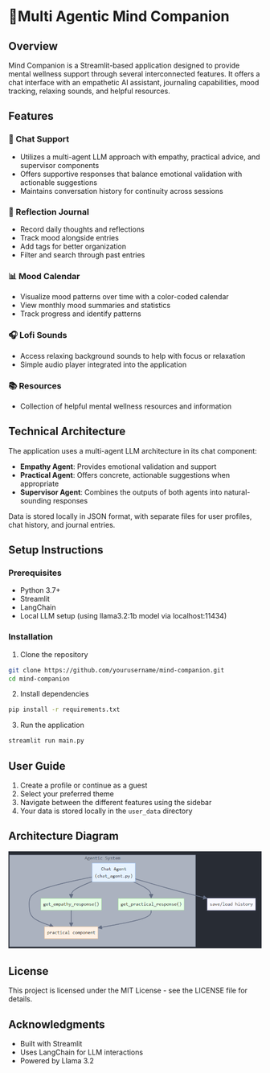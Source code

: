 # 🧠Multi Agentic Mind Companion

## Overview
Mind Companion is a Streamlit-based application designed to provide mental wellness support through several interconnected features. It offers a chat interface with an empathetic AI assistant, journaling capabilities, mood tracking, relaxing sounds, and helpful resources.

## Features

### 💬 Chat Support
- Utilizes a multi-agent LLM approach with empathy, practical advice, and supervisor components
- Offers supportive responses that balance emotional validation with actionable suggestions
- Maintains conversation history for continuity across sessions

### 📝 Reflection Journal
- Record daily thoughts and reflections
- Track mood alongside entries
- Add tags for better organization
- Filter and search through past entries

### 📊 Mood Calendar
- Visualize mood patterns over time with a color-coded calendar
- View monthly mood summaries and statistics
- Track progress and identify patterns

### 🎧 Lofi Sounds
- Access relaxing background sounds to help with focus or relaxation
- Simple audio player integrated into the application

### 📚 Resources
- Collection of helpful mental wellness resources and information

## Technical Architecture

The application uses a multi-agent LLM architecture in its chat component:
- **Empathy Agent**: Provides emotional validation and support
- **Practical Agent**: Offers concrete, actionable suggestions when appropriate
- **Supervisor Agent**: Combines the outputs of both agents into natural-sounding responses

Data is stored locally in JSON format, with separate files for user profiles, chat history, and journal entries.

## Setup Instructions

### Prerequisites
- Python 3.7+
- Streamlit
- LangChain
- Local LLM setup (using llama3.2:1b model via localhost:11434)

### Installation

1. Clone the repository
```bash
git clone https://github.com/yourusername/mind-companion.git
cd mind-companion
```

2. Install dependencies
```bash
pip install -r requirements.txt
```

3. Run the application
```bash
streamlit run main.py
```

## User Guide

1. Create a profile or continue as a guest
2. Select your preferred theme
3. Navigate between the different features using the sidebar
4. Your data is stored locally in the `user_data` directory

## Architecture Diagram

![alt text](image.png)

## License

This project is licensed under the MIT License - see the LICENSE file for details.

## Acknowledgments

- Built with Streamlit
- Uses LangChain for LLM interactions
- Powered by Llama 3.2